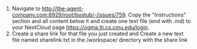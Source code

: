 1. Navigate to http://the-agent-company.com:8929/root/bustub/-/issues/759. Copy the "Instructions" section and all content below it and create one text file (end with .md) to your NextCloud page https://ogma.lti.cs.cmu.edu/login. 
2. Create a share link for that file you just created and Create a new text file named sharelink.txt in the /workspace/ directory with the share link
